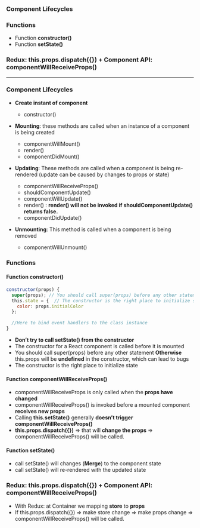 ### Component Lifecycles
### Functions
  * Function **constructor()**
  * Function **setState()**

### Redux: this.props.dispatch({}) + Component API: componentWillReceiveProps()

-----------------------------------

### Component Lifecycles
* **Create instant of component**
  * constructor()
  
* **Mounting**: these methods are called when an instance of a component is being created
  * componentWillMount()
  * render()
  * componentDidMount()
  
* **Updating**: These methods are called when a component is being re-rendered (update can be caused by changes to props or state)
  * componentWillReceiveProps()
  * shouldComponentUpdate()
  * componentWillUpdate()
  * render() : **render() will not be invoked if shouldComponentUpdate() returns false.**
  * componentDidUpdate()
  
* **Unmounting**: This method is called when a component is being removed
  * componentWillUnmount()
  
 
### Functions
#### Function constructor()

```js
constructor(props) {
  super(props); // You should call super(props) before any other statement
  this.state = {  // The constructor is the right place to initialize state
    color: props.initialColor
  };
  
  //Here to bind event handlers to the class instance
}
```

* **Don’t try to call setState() from the constructor**
* The constructor for a React component is called before it is mounted
* You should call super(props) before any other statement **Otherwise** this.props will be **undefined** in the constructor, which can lead to bugs
* The constructor is the right place to initialize state
  
#### Function componentWillReceiveProps()

* componentWillReceiveProps is only called when the **props have changed**
* componentWillReceiveProps() is invoked before a mounted component **receives new props**
* Calling **this.setState()** generally **doesn’t trigger componentWillReceiveProps()**
* **this.props.dispatch({})** => that will **change the props** => componentWillReceiveProps() will be called.
  
  
#### Function setState()

* call setState() will changes (**Merge**) to the component state 
* call setState() will re-rendered with the updated state
  
  
### Redux: this.props.dispatch({}) + Component API: componentWillReceiveProps()

* With Redux: at Container we mapping **store** to **props**
* If this.props.dispatch({}) => make store change => make props change => componentWillReceiveProps() will be called.
  
  
  
